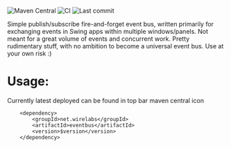 ![Maven Central](https://img.shields.io/maven-central/v/net.wirelabs/eventbus)
![CI](https://github.com/mikey75/eventbus/actions/workflows/maven.yml/badge.svg)
![Last commit](https://img.shields.io/github/last-commit/mikey75/eventbus)

Simple publish/subscribe fire-and-forget event bus, written primarily for exchanging events in Swing apps 
within multiple windows/panels. Not meant for a great volume of events and concurrent work. 
Pretty rudimentary stuff, with no ambition to become a universal event bus. Use at your own risk :)

# Usage: 

Currently latest deployed can be found in top bar maven central icon 

        <dependency>
            <groupId>net.wirelabs</groupId>
            <artifactId>eventbus</artifactId>
            <version>$version</version>
        </dependency>

